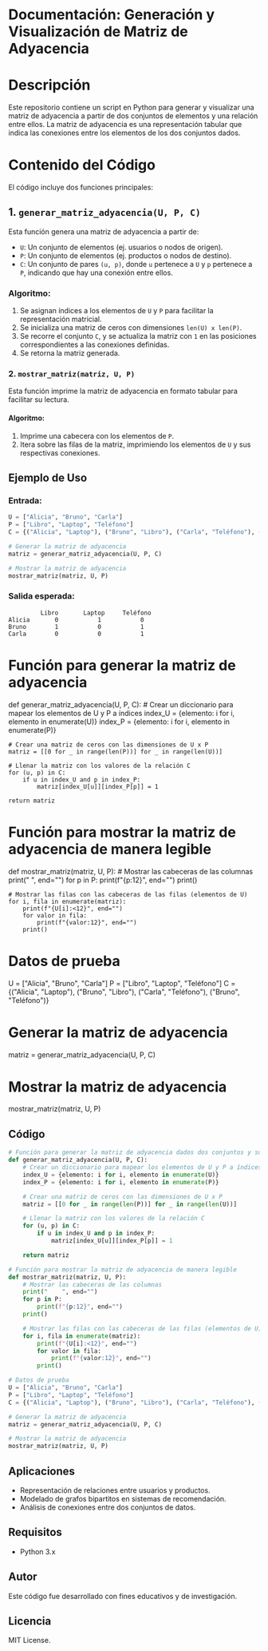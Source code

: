 # Documentación: Generación y Visualización de Matriz de Adyacencia

# Descripción
Este repositorio contiene un script en Python para generar y visualizar una matriz de adyacencia a partir de dos conjuntos de elementos y una relación entre ellos. La matriz de adyacencia es una representación tabular que indica las conexiones entre los elementos de los dos conjuntos dados.

# Contenido del Código
El código incluye dos funciones principales:

## 1. `generar_matriz_adyacencia(U, P, C)`
Esta función genera una matriz de adyacencia a partir de:
- `U`: Un conjunto de elementos (ej. usuarios o nodos de origen).
- `P`: Un conjunto de elementos (ej. productos o nodos de destino).
- `C`: Un conjunto de pares `(u, p)`, donde `u` pertenece a `U` y `p` pertenece a `P`, indicando que hay una conexión entre ellos.

### Algoritmo:
1. Se asignan índices a los elementos de `U` y `P` para facilitar la representación matricial.
2. Se inicializa una matriz de ceros con dimensiones `len(U) x len(P)`.
3. Se recorre el conjunto `C`, y se actualiza la matriz con `1` en las posiciones correspondientes a las conexiones definidas.
4. Se retorna la matriz generada.

### 2. `mostrar_matriz(matriz, U, P)`
Esta función imprime la matriz de adyacencia en formato tabular para facilitar su lectura.

#### Algoritmo:
1. Imprime una cabecera con los elementos de `P`.
2. Itera sobre las filas de la matriz, imprimiendo los elementos de `U` y sus respectivas conexiones.

## Ejemplo de Uso
### Entrada:
```python
U = ["Alicia", "Bruno", "Carla"]
P = ["Libro", "Laptop", "Teléfono"]
C = {("Alicia", "Laptop"), ("Bruno", "Libro"), ("Carla", "Teléfono"), ("Bruno", "Teléfono")}

# Generar la matriz de adyacencia
matriz = generar_matriz_adyacencia(U, P, C)

# Mostrar la matriz de adyacencia
mostrar_matriz(matriz, U, P)
```

### Salida esperada:
```
         Libro       Laptop     Teléfono    
Alicia       0           1           0    
Bruno        1           0           1    
Carla        0           0           1    
```

# Función para generar la matriz de adyacencia
def generar_matriz_adyacencia(U, P, C):
    # Crear un diccionario para mapear los elementos de U y P a índices
    index_U = {elemento: i for i, elemento in enumerate(U)}
    index_P = {elemento: i for i, elemento in enumerate(P)}

    # Crear una matriz de ceros con las dimensiones de U x P
    matriz = [[0 for _ in range(len(P))] for _ in range(len(U))]

    # Llenar la matriz con los valores de la relación C
    for (u, p) in C:
        if u in index_U and p in index_P:
            matriz[index_U[u]][index_P[p]] = 1

    return matriz

# Función para mostrar la matriz de adyacencia de manera legible
def mostrar_matriz(matriz, U, P):
    # Mostrar las cabeceras de las columnas
    print("    ", end="")
    for p in P:
        print(f"{p:12}", end="")
    print()

    # Mostrar las filas con las cabeceras de las filas (elementos de U)
    for i, fila in enumerate(matriz):
        print(f"{U[i]:<12}", end="")
        for valor in fila:
            print(f"{valor:12}", end="")
        print()

# Datos de prueba
U = ["Alicia", "Bruno", "Carla"]
P = ["Libro", "Laptop", "Teléfono"]
C = {("Alicia", "Laptop"), ("Bruno", "Libro"), ("Carla", "Teléfono"), ("Bruno", "Teléfono")}

# Generar la matriz de adyacencia
matriz = generar_matriz_adyacencia(U, P, C)

# Mostrar la matriz de adyacencia
mostrar_matriz(matriz, U, P)

## Código

```python
# Función para generar la matriz de adyacencia dados dos conjuntos y su relación
def generar_matriz_adyacencia(U, P, C):
    # Crear un diccionario para mapear los elementos de U y P a índices
    index_U = {elemento: i for i, elemento in enumerate(U)}
    index_P = {elemento: i for i, elemento in enumerate(P)}

    # Crear una matriz de ceros con las dimensiones de U x P
    matriz = [[0 for _ in range(len(P))] for _ in range(len(U))]

    # Llenar la matriz con los valores de la relación C
    for (u, p) in C:
        if u in index_U and p in index_P:
            matriz[index_U[u]][index_P[p]] = 1

    return matriz

# Función para mostrar la matriz de adyacencia de manera legible
def mostrar_matriz(matriz, U, P):
    # Mostrar las cabeceras de las columnas
    print("    ", end="")
    for p in P:
        print(f"{p:12}", end="")
    print()

    # Mostrar las filas con las cabeceras de las filas (elementos de U)
    for i, fila in enumerate(matriz):
        print(f"{U[i]:<12}", end="")
        for valor in fila:
            print(f"{valor:12}", end="")
        print()

# Datos de prueba
U = ["Alicia", "Bruno", "Carla"]
P = ["Libro", "Laptop", "Teléfono"]
C = {("Alicia", "Laptop"), ("Bruno", "Libro"), ("Carla", "Teléfono"), ("Bruno", "Teléfono")}

# Generar la matriz de adyacencia
matriz = generar_matriz_adyacencia(U, P, C)

# Mostrar la matriz de adyacencia
mostrar_matriz(matriz, U, P)


```

## Aplicaciones
- Representación de relaciones entre usuarios y productos.
- Modelado de grafos bipartitos en sistemas de recomendación.
- Análisis de conexiones entre dos conjuntos de datos.

## Requisitos
- Python 3.x

## Autor
Este código fue desarrollado con fines educativos y de investigación.

## Licencia
MIT License.

